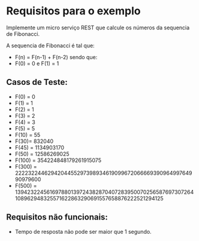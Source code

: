 # Requisitos para o exemplo

Implemente um micro serviço REST que calcule os números da sequencia de Fibonacci.

A sequencia de Fibonacci é tal que:

* F(n) = F(n-1) + F(n-2) sendo que:
* F(0) = 0 e F(1) = 1

## Casos de Teste:

* F(0) = 0
* F(1) = 1
* F(2) = 1
* F(3) = 2
* F(4) = 3
* F(5) = 5
* F(10) = 55
* F(30)= 832040
* F(45) = 1134903170 
* F(50) = 12586269025 
* F(100) = 354224848179261915075
* F(300) = 222232244629420445529739893461909967206666939096499764990979600
* F(500) = 139423224561697880139724382870407283950070256587697307264108962948325571622863290691557658876222521294125



## Requisitos não funcionais:

* Tempo de resposta não pode ser maior que 1 segundo.


